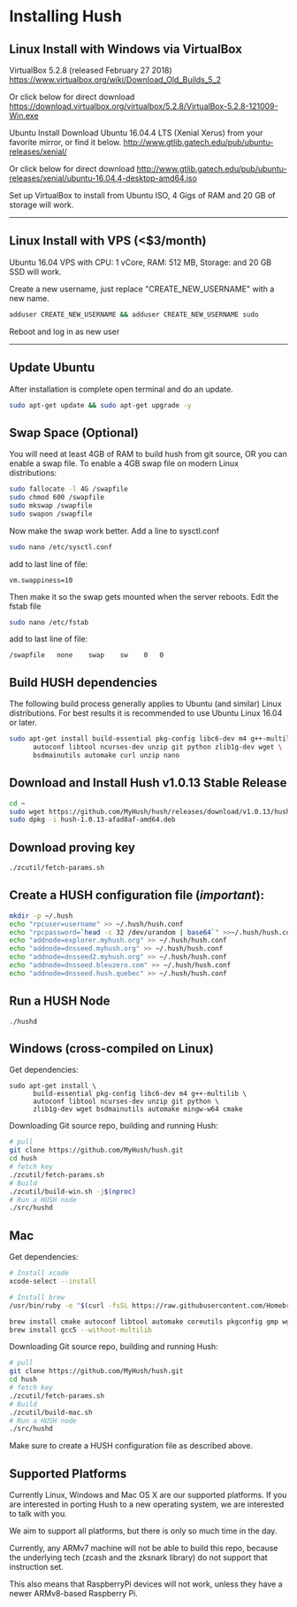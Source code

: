 # Installing Hush

## Linux Install with Windows via VirtualBox
VirtualBox 5.2.8 (released February 27 2018)
https://www.virtualbox.org/wiki/Download_Old_Builds_5_2

Or click below for direct download
https://download.virtualbox.org/virtualbox/5.2.8/VirtualBox-5.2.8-121009-Win.exe

Ubuntu Install
Download Ubuntu 16.04.4 LTS (Xenial Xerus) from your favorite mirror, or find it below.
http://www.gtlib.gatech.edu/pub/ubuntu-releases/xenial/

Or click below for direct download
http://www.gtlib.gatech.edu/pub/ubuntu-releases/xenial/ubuntu-16.04.4-desktop-amd64.iso

Set up VirtualBox to install from Ubuntu ISO, 4 Gigs of RAM and 20 GB of storage will work.  

---

## Linux Install with VPS (<$3/month)
Ubuntu 16.04 VPS with CPU: 1 vCore, RAM: 512 MB, Storage: and 20 GB SSD will work.

Create a new username, just replace "CREATE_NEW_USERNAME" with a new name.
```sh
adduser CREATE_NEW_USERNAME && adduser CREATE_NEW_USERNAME sudo
```
Reboot and log in as new user

---

## Update Ubuntu

After installation is complete open terminal and do an update.
```sh
sudo apt-get update && sudo apt-get upgrade -y
```

## Swap Space (Optional)
You will need at least 4GB of RAM to build hush from git source, OR you can
enable a swap file. To enable a 4GB swap file on modern Linux distributions:

```sh
sudo fallocate -l 4G /swapfile
sudo chmod 600 /swapfile
sudo mkswap /swapfile
sudo swapon /swapfile
```

Now make the swap work better. Add a line to sysctl.conf
```sh
sudo nano /etc/sysctl.conf
```
add to last line of file:
```
vm.swappiness=10
```

Then make it so the swap gets mounted when the server reboots. Edit the fstab file
```sh
sudo nano /etc/fstab
```
add to last line of file:
```
/swapfile   none    swap    sw    0   0
```

## Build HUSH dependencies
The following build process generally applies to Ubuntu (and similar) Linux
distributions. For best results it is recommended to use Ubuntu Linux 16.04
or later.

```sh
sudo apt-get install build-essential pkg-config libc6-dev m4 g++-multilib \
      autoconf libtool ncurses-dev unzip git python zlib1g-dev wget \
      bsdmainutils automake curl unzip nano
```

## Download and Install Hush v1.0.13 Stable Release
```sh
cd ~
sudo wget https://github.com/MyHush/hush/releases/download/v1.0.13/hush-1.0.13-afad8af-amd64.deb
sudo dpkg -i hush-1.0.13-afad8af-amd64.deb
```

## Download proving key
```sh
./zcutil/fetch-params.sh
```

## Create a HUSH configuration file (*important*):
```sh
mkdir -p ~/.hush
echo "rpcuser=username" >> ~/.hush/hush.conf
echo "rpcpassword=`head -c 32 /dev/urandom | base64`" >>~/.hush/hush.conf
echo "addnode=explorer.myhush.org" >> ~/.hush/hush.conf
echo "addnode=dnsseed.myhush.org" >> ~/.hush/hush.conf
echo "addnode=dnsseed2.myhush.org" >> ~/.hush/hush.conf
echo "addnode=dnsseed.bleuzero.com" >> ~/.hush/hush.conf
echo "addnode=dnsseed.hush.quebec" >> ~/.hush/hush.conf
```

## Run a HUSH Node
```ssh
./hushd
```

## Windows (cross-compiled on Linux)
Get dependencies:
```ssh
sudo apt-get install \
      build-essential pkg-config libc6-dev m4 g++-multilib \
      autoconf libtool ncurses-dev unzip git python \
      zlib1g-dev wget bsdmainutils automake mingw-w64 cmake
```

Downloading Git source repo, building and running Hush:

```sh
# pull
git clone https://github.com/MyHush/hush.git
cd hush
# fetch key
./zcutil/fetch-params.sh
# Build
./zcutil/build-win.sh -j$(nproc)
# Run a HUSH node
./src/hushd
```

## Mac
Get dependencies:

```sh
# Install xcode
xcode-select --install

# Install brew
/usr/bin/ruby -e "$(curl -fsSL https://raw.githubusercontent.com/Homebrew/install/master/install)"

brew install cmake autoconf libtool automake coreutils pkgconfig gmp wget
brew install gcc5 --without-multilib
```
Downloading Git source repo, building and running Hush:

```sh
# pull
git clone https://github.com/MyHush/hush.git
cd hush
# fetch key
./zcutil/fetch-params.sh
# Build
./zcutil/build-mac.sh
# Run a HUSH node
./src/hushd
```

Make sure to create a HUSH configuration file as described above.

## Supported Platforms

Currently Linux,  Windows and Mac OS X are our supported platforms. If you
are interested in porting Hush to a new operating system, we are interested
to talk with you.

We aim to support all platforms, but there is only so much time in the day.

Currently, any ARMv7 machine will not be able to build this repo, because the
underlying tech (zcash and the zksnark library) do not support that instruction
set.

This also means that RaspberryPi devices will not work, unless they have a
newer ARMv8-based Raspberry Pi.
